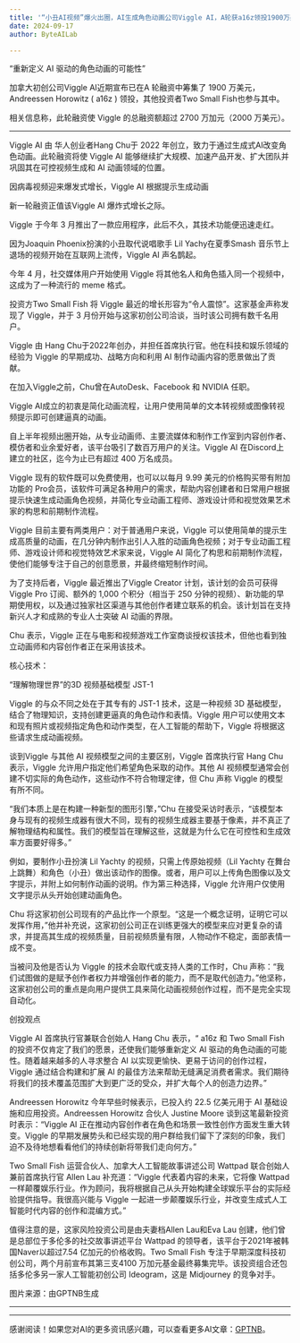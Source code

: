 ```yaml
---
title: '“小丑AI视频”爆火出圈，AI生成角色动画公司Viggle AI，A轮获a16z领投1900万美元'
date: 2024-09-17
author: ByteAILab

---
```


“重新定义 AI 驱动的角色动画的可能性”

加拿大初创公司Viggle AI近期宣布已在A 轮融资中筹集了 1900 万美元，Andreessen Horowitz ( a16z ) 领投，其他投资者Two Small Fish也参与其中。

相关信息称，此轮融资使 Viggle 的总融资额超过 2700 万加元（2000 万美元）。

---


Viggle AI 由 华人创业者Hang Chu于 2022 年创立，致力于通过生成式AI改变角色动画。此轮融资将使 Viggle AI 能够继续扩大规模、加速产品开发、扩大团队并巩固其在可控视频生成和 AI 动画领域的位置。

因病毒视频迎来爆发式增长，Viggle AI 根据提示生成动画

新一轮融资正值该Viggle AI 爆炸式增长之际。

Viggle 于今年 3 月推出了一款应用程序，此后不久，其技术功能便迅速走红。

因为Joaquin Phoenix扮演的小丑取代说唱歌手 Lil Yachy在夏季Smash 音乐节上退场的视频开始在互联网上流传，Viggle AI 声名鹊起。

今年 4 月，社交媒体用户开始使用 Viggle 将其他名人和角色插入同一个视频中，这成为了一种流行的 meme 格式。

投资方Two Small Fish  将 Viggle 最近的增长形容为“令人震惊”。这家基金声称发现了 Viggle，并于 3 月份开始与这家初创公司洽谈，当时该公司拥有数千名用户。

Viggle 由 Hang Chu于2022年创办，并担任首席执行官。他在科技和娱乐领域的经验为 Viggle 的早期成功、战略方向和利用 AI 制作动画内容的愿景做出了贡献。

在加入Viggle之前，Chu曾在AutoDesk、Facebook 和 NVIDIA 任职。

Viggle AI成立的初衷是简化动画流程，让用户使用简单的文本转视频或图像转视频提示即可创建逼真的动画。

自上半年视频出圈开始，从专业动画师、主要流媒体和制作工作室到内容创作者、模仿者和业余爱好者，该平台吸引了数百万用户的关注。Viggle AI 在Discord上建立的社区，迄今为止已有超过 400 万名成员。

Viggle 现有的软件既可以免费使用，也可以以每月 9.99 美元的价格购买带有附加功能的 Pro会员，该软件可满足各种用户的需求，帮助内容创建者和日常用户根据提示快速生成动画角色视频，并简化专业动画工程师、游戏设计师和视觉效果艺术家的构思和前期制作流程。

Viggle 目前主要有两类用户：对于普通用户来说，Viggle 可以使用简单的提示生成高质量的动画，在几分钟内制作出引人入胜的动画角色视频；对于专业动画工程师、游戏设计师和视觉特效艺术家来说，Viggle AI 简化了构思和前期制作流程，使他们能够专注于自己的创意愿景，并最终缩短制作时间。

为了支持后者，Viggle 最近推出了Viggle Creator 计划，该计划的会员可获得 Viggle Pro 订阅、额外的 1,000 个积分（相当于 250 分钟的视频）、新功能的早期使用权，以及通过独家社区渠道与其他创作者建立联系的机会。该计划旨在支持新兴人才和成熟的专业人士突破 AI 动画的界限。

Chu 表示，Viggle 正在与电影和视频游戏工作室商谈授权该技术，但他也看到独立动画师和内容创作者正在采用该技术。

核心技术：

“理解物理世界”的3D 视频基础模型 JST-1

Viggle 的与众不同之处在于其专有的 JST-1 技术，这是一种视频 3D 基础模型，结合了物理知识，支持创建更逼真的角色动作和表情。Viggle 用户可以使用文本和现有照片或视频指定角色和动作类型，在人工智能的帮助下，Viggle 将根据这些请求生成动画视频。

谈到Viggle 与其他 AI 视频模型之间的主要区别，Viggle 首席执行官 Hang Chu 表示，Viggle 允许用户指定他们希望角色采取的动作。其他 AI 视频模型通常会创建不切实际的角色动作，这些动作不符合物理定律，但 Chu 声称 Viggle 的模型有所不同。

“我们本质上是在构建一种新型的图形引擎，”Chu 在接受采访时表示，“该模型本身与现有的视频生成器有很大不同，现有的视频生成器主要基于像素，并不真正了解物理结构和属性。我们的模型旨在理解这些，这就是为什么它在可控性和生成效率方面要好得多。”

例如，要制作小丑扮演 Lil Yachty 的视频，只需上传原始视频（Lil Yachty 在舞台上跳舞）和角色（小丑）做出该动作的图像。或者，用户可以上传角色图像以及文字提示，并附上如何制作动画的说明。作为第三种选择，Viggle 允许用户仅使用文字提示从头开始创建动画角色。

Chu 将这家初创公司现有的产品比作一个原型。“这是一个概念证明，证明它可以发挥作用，”他并补充说，这家初创公司正在训练更强大的模型来应对更复杂的请求，并提高其生成的视频质量，目前视频质量有限，人物动作不稳定，面部表情一成不变。

当被问及他是否认为 Viggle 的技术会取代或支持人类的工作时，Chu 声称：“我们试图做的是赋予创作者权力并增强创作者的能力，而不是取代创造力。”他坚称，这家初创公司的重点是向用户提供工具来简化动画视频创作过程，而不是完全实现自动化。

创投观点

Viggle AI 首席执行官兼联合创始人 Hang Chu 表示，“ a16z 和 Two Small Fish的投资不仅肯定了我们的愿景，还使我们能够重新定义 AI 驱动的角色动画的可能性。随着越来越多的人寻求整合 AI 以实现更愉快、更易于访问的创作过程，Viggle 通过结合构建和扩展 AI 的最佳方法来帮助无缝满足消费者需求。我们期待将我们的技术覆盖范围扩大到更广泛的受众，并扩大每个人的创造力边界。”

Andreessen Horowitz 今年早些时候表示，已投入约 22.5 亿美元用于 AI 基础设施和应用投资。Andreessen Horowitz 合伙人 Justine Moore 谈到这笔最新投资时表示：“Viggle AI 正在推动内容创作者在角色和场景一致性创作方面发生重大转变。Viggle 的早期发展势头和已经实现的用户群给我们留下了深刻的印象，我们迫不及待地想看看他们的持续创新将带我们走向何方。”

Two Small Fish 运营合伙人、加拿大人工智能故事讲述公司 Wattpad 联合创始人兼前首席执行官 Allen Lau 补充道：“Viggle 代表着内容的未来，它将像 Wattpad 一样颠覆娱乐行业。作为顾问，我将根据自己从头开始构建全球娱乐平台的实际经验提供指导。我很高兴能与 Viggle 一起进一步颠覆娱乐行业，并改变生成式人工智能时代内容的创作和混编方式。”

值得注意的是，这家风险投资公司是由夫妻档Allen Lau和Eva Lau 创建，他们曾是总部位于多伦多的社交故事讲述平台 Wattpad 的领导者，该平台于2021年被韩国Naver以超过7.54 亿加元的价格收购。Two Small Fish  专注于早期深度科技初创公司，两个月前宣布其第三支4100 万加元基金最终募集完毕。该投资组合还包括多伦多另一家人工智能初创公司 Ideogram，这是 Midjourney 的竞争对手。

图片来源：由GPTNB生成

---
---
感谢阅读！如果您对AI的更多资讯感兴趣，可以查看更多AI文章：[GPTNB](https://gptnb.com)。
